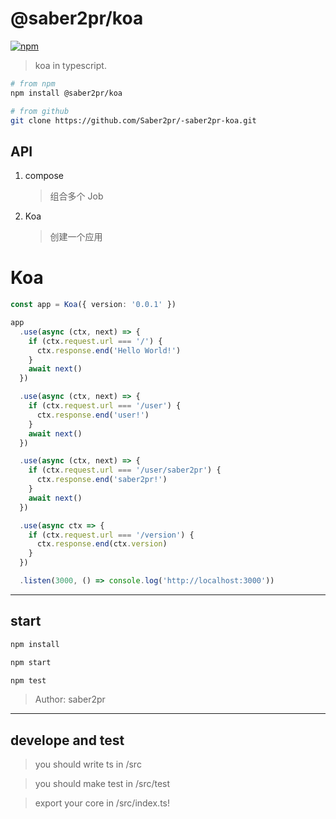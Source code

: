 # @saber2pr/koa

[![npm](https://img.shields.io/npm/v/@saber2pr/koa.svg?color=blue)](https://www.npmjs.com/package/@saber2pr/koa)

> koa in typescript.

```bash
# from npm
npm install @saber2pr/koa

# from github
git clone https://github.com/Saber2pr/-saber2pr-koa.git
```

## API

1. compose

   > 组合多个 Job

2. Koa

   > 创建一个应用

# Koa

```ts
const app = Koa({ version: '0.0.1' })

app
  .use(async (ctx, next) => {
    if (ctx.request.url === '/') {
      ctx.response.end('Hello World!')
    }
    await next()
  })

  .use(async (ctx, next) => {
    if (ctx.request.url === '/user') {
      ctx.response.end('user!')
    }
    await next()
  })

  .use(async (ctx, next) => {
    if (ctx.request.url === '/user/saber2pr') {
      ctx.response.end('saber2pr!')
    }
    await next()
  })

  .use(async ctx => {
    if (ctx.request.url === '/version') {
      ctx.response.end(ctx.version)
    }
  })

  .listen(3000, () => console.log('http://localhost:3000'))
```

---

## start

```bash
npm install
```

```bash
npm start

npm test
```

> Author: saber2pr

---

## develope and test

> you should write ts in /src

> you should make test in /src/test

> export your core in /src/index.ts!
